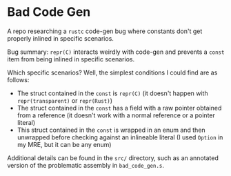 # Bad Code Gen

A repo researching a `rustc` code-gen bug where constants don't get properly inlined in specific scenarios.

Bug summary: `repr(C)` interacts weirdly with code-gen and prevents a `const` item from being inlined in specific scenarios.

Which specific scenarios? Well, the simplest conditions I could find are as follows:

- The struct contained in the `const` is `repr(C)` (it doesn't happen with `repr(transparent)` or `repr(Rust)`)
- The struct contained in the `const` has a field with a raw pointer obtained from a reference (it doesn't work with a
  normal reference or a pointer literal)
- This struct contained in the `const` is wrapped in an enum and then unwrapped before checking against an inlineable
  literal (I used `Option` in my MRE, but it can be any enum)

Additional details can be found in the `src/` directory, such as an annotated version of the problematic assembly in
`bad_code_gen.s`.
